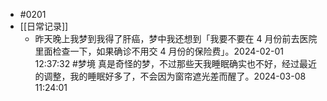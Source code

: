 - #0201
- [[日常记录]]
	- 昨天晚上我梦到我得了肝癌，梦中我还想到「我要不要在 4 月份前去医院里面检查一下，如果确诊不用交 4 月份的保险费」。2024-02-01 12:37:32 #梦境
	  真是奇怪的梦，不过那些天我睡眠确实也不好，经过最近的调整，我的睡眠好多了，不会因为窗帘遮光差而醒了。2024-03-08 11:24:01